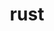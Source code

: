 ---
title: "rust"
layout: cache
categories: [package, v0.19]
meta: {"versions": ["1.47.0", "1.60.0"], "compilers": ["gcc@=11.1.0", "gcc@=7.3.1", "gcc@=9.4.0"], "oss": ["amzn2", "ubuntu20.04"], "platforms": ["linux"], "targets": ["x86_64", "x86_64_v3"], "stacks": ["e4s", "e4s-oneapi", "ml-cpu", "ml-cuda", "ml-rocm"], "num_specs": 3, "num_specs_by_stack": {"ml-cuda": 1, "ml-cpu": 1, "ml-rocm": 1, "e4s": 1, "e4s-oneapi": 1}}
spec_details: [{"hash": "y67skaarlifd65krlezhyxg6e5tii4xu", "compiler": "gcc@=7.3.1", "versions": ["1.60.0"], "os": "amzn2", "platform": "linux", "target": "x86_64_v3", "variants": ["+analysis", "build_system=generic", "+clippy", "extra_targets=none", "~rls", "+rustfmt", "+src"], "stacks": ["ml-cuda", "ml-cpu", "ml-rocm"], "size": "-", "tarball": "https://binaries.spack.io/releases/v0.19/build_cache/linux-amzn2-x86_64_v3/gcc-7.3.1/rust-1.60.0/linux-amzn2-x86_64_v3-gcc-7.3.1-rust-1.60.0-y67skaarlifd65krlezhyxg6e5tii4xu.spack"}, {"hash": "q5m5yq6km2xdezh5odkribzjlpbrgxjt", "compiler": "gcc@=11.1.0", "versions": ["1.60.0"], "os": "ubuntu20.04", "platform": "linux", "target": "x86_64", "variants": ["+analysis", "build_system=generic", "+clippy", "extra_targets=none", "~rls", "+rustfmt", "+src"], "stacks": ["e4s"], "size": "-", "tarball": "https://binaries.spack.io/releases/v0.19/build_cache/linux-ubuntu20.04-x86_64/gcc-11.1.0/rust-1.60.0/linux-ubuntu20.04-x86_64-gcc-11.1.0-rust-1.60.0-q5m5yq6km2xdezh5odkribzjlpbrgxjt.spack"}, {"hash": "b3aws4szqymfcu74hrz4tp5fyxs2sm2l", "compiler": "gcc@=9.4.0", "versions": ["1.47.0"], "os": "ubuntu20.04", "platform": "linux", "target": "x86_64", "variants": ["+analysis", "build_system=generic", "+clippy", "extra_targets=none", "~rls", "+rustfmt", "+src"], "stacks": ["e4s-oneapi"], "size": "-", "tarball": "https://binaries.spack.io/releases/v0.19/build_cache/linux-ubuntu20.04-x86_64/gcc-9.4.0/rust-1.47.0/linux-ubuntu20.04-x86_64-gcc-9.4.0-rust-1.47.0-b3aws4szqymfcu74hrz4tp5fyxs2sm2l.spack"}]
---